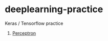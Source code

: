 # deeplearning-practice
Keras / Tensorflow practice</br>
1. [Perceptron](https://github.com/paperrune/deeplearning-practice/tree/master/Perceptron)
